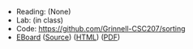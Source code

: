 * Reading: (None)
* Lab: (in class)
* Code: <https://github.com/Grinnell-CSC207/sorting>
* [EBoard](../eboards/31.md) 
  ([Source](../eboards/31.md))
  ([HTML](../eboards/31.html))
  ([PDF](../eboards/31.pdf))
